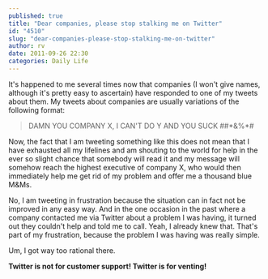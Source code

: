 ```yaml
---
published: true
title: "Dear companies, please stop stalking me on Twitter"
id: "4510"
slug: "dear-companies-please-stop-stalking-me-on-twitter"
author: rv
date: 2011-09-26 22:30
categories: Daily Life
---
```

It's happened to me several times now that companies (I won't give names, although it's pretty easy to ascertain) have responded to one of my tweets about them. My tweets about companies are usually variations of the following format:
<blockquote>DAMN YOU COMPANY X, I CAN'T DO Y AND YOU SUCK ##*&amp;%*#</blockquote>
Now, the fact that I am tweeting something like this does not mean that I have exhausted all my lifelines and am shouting to the world for help in the ever so slight chance that somebody will read it and my message will somehow reach the highest executive of company X, who would then immediately help me get rid of my problem and offer me a thousand blue M&amp;Ms.

No, I am tweeting in frustration because the situation can in fact not be improved in any easy way. And in the one occasion in the past where a company contacted me via Twitter about a problem I was having, it turned out they couldn't help and told me to call. Yeah, I already knew that. That's part of my frustration, because the problem I was having was really simple.

Um, I got way too rational there.

<strong>Twitter is not for customer support! Twitter is for venting!</strong>